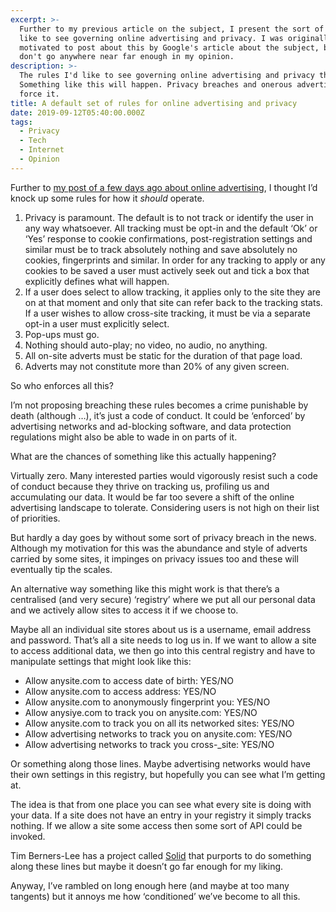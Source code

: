 ```yaml
---
excerpt: >-
  Further to my previous article on the subject, I present the sort of rules I'd
  like to see governing online advertising and privacy. I was originally
  motivated to post about this by Google's article about the subject, but they
  don't go anywhere near far enough in my opinion.
description: >-
  The rules I'd like to see governing online advertising and privacy therein.
  Something like this will happen. Privacy breaches and onerous advertising will
  force it.
title: A default set of rules for online advertising and privacy
date: 2019-09-12T05:40:00.000Z
tags:
  - Privacy
  - Tech
  - Internet
  - Opinion
---
```

Further to [my post of a few days ago about online advertising](/publishers-advertisers-and-advertising-networks-need-to-solve-the-online-advertising-problem), I thought I’d knock up some rules for how it _should_ operate.

1. Privacy is paramount. The default is to not track or identify the user in any way whatsoever. All tracking must be opt-in and the default ‘Ok’ or ‘Yes’ response to cookie confirmations, post-registration settings and similar must be to track absolutely nothing and save absolutely no cookies, fingerprints and similar. In order for any tracking to apply or any cookies to be saved a user must actively seek out and tick a box that explicitly defines what will happen.
2. If a user does select to allow tracking, it applies only to the site they are on at that moment and only that site can refer back to the tracking stats. If a user wishes to allow cross-site tracking, it must be via a separate opt-in a user must explicitly select.
3. Pop-ups must go.
4. Nothing should auto-play; no video, no audio, no anything.
5. All on-site adverts must be static for the duration of that page load.
6. Adverts may not constitute more than 20% of any given screen.

So who enforces all this?

I’m not proposing breaching these rules becomes a crime punishable by death (although …), it’s just a code of conduct. It could be ‘enforced’ by advertising networks and ad-blocking software, and data protection regulations might also be able to wade in on parts of it.

What are the chances of something like this actually happening?

Virtually zero. Many interested parties would vigorously resist such a code of conduct because they thrive on tracking us, profiling us and accumulating our data. It would be far too severe a shift of the online advertising landscape to tolerate. Considering users is not high on their list of priorities.

But hardly a day goes by without some sort of privacy breach in the news. Although my motivation for this was the abundance and style of adverts carried by some sites, it impinges on privacy issues too and these will eventually tip the scales.

An alternative way something like this might work is that there’s a centralised (and very secure) ‘registry’ where we put all our personal data and we actively allow sites to access it if we choose to. 

Maybe all an individual site stores about us is a username, email address and password. That’s all a site needs to log us in. If we want to allow a site to access additional data, we then go into this central registry and have to manipulate settings that might look like this:

- Allow anysite.com to access date of birth: YES/NO
- Allow anysite.com to access address: YES/NO
- Allow anysite.com to anonymously fingerprint you: YES/NO
- Allow anysiye.com to track you on anysite.com: YES/NO
- Allow anysite.com to track you on all its networked sites: YES/NO
- Allow advertising networks to track you on anysite.com: YES/NO
- Allow advertising networks to track you cross-_site: YES/NO

Or something along those lines. Maybe advertising networks would have their own settings in this registry, but hopefully you can see what I’m getting at. 

The idea is that from one place you can see what every site is doing with your data. If a site does not have an entry in your registry it simply tracks nothing. If we allow a site some access then some sort of API could be invoked.

Tim Berners-Lee has a project called [Solid](https://solid.mit.edu "Read about the Solid project.") that purports to do something along these lines but maybe it doesn’t go far enough for my liking.

Anyway, I’ve rambled on long enough here (and maybe at too many tangents) but it annoys me how ‘conditioned’ we’ve become to all this.

